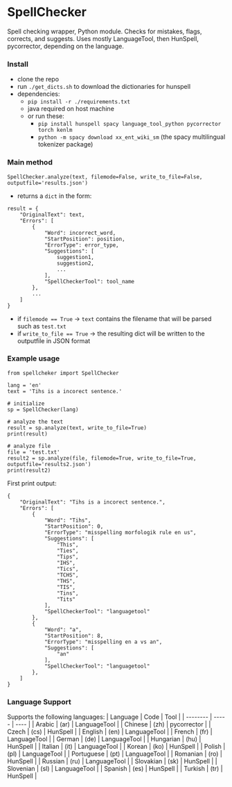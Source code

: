 # SpellChecker

Spell checking wrapper, Python module. Checks for mistakes, flags, corrects, and suggests. Uses mostly LanguageTool, then HunSpell, pycorrector, depending on the language.

### Install
- clone the repo
- run `./get_dicts.sh` to download the dictionaries for hunspell
- dependencies:
    - `pip install -r ./requirements.txt`
    - java required on host machine
    - or run these:
        - `pip install hunspell spacy language_tool_python pycorrector torch kenlm`
        - `python -m spacy download xx_ent_wiki_sm`  (the spacy multilingual tokenizer package)

### Main method
`SpellChecker.analyze(text, filemode=False, write_to_file=False, outputfile='results.json')`

- returns a `dict` in the form:
```
result = {
    "OriginalText": text,
    "Errors": [
        {
            "Word": incorrect_word,
            "StartPosition": position,
            "ErrorType": error_type,
            "Suggestions": [
                suggestion1,
                suggestion2,
                ...
            ],
            "SpellCheckerTool": tool_name
        },
        ...
    ]
}
```

- if `filemode == True` -> `text` contains the filename that will be parsed such as `test.txt`
- if `write_to_file == True` -> the resulting dict will be written to the outputfile in JSON format


### Example usage

```
from spellcheker import SpellChecker

lang = 'en'
text = 'Tihs is a incorect sentence.'

# initialize
sp = SpellChecker(lang)

# analyze the text
result = sp.analyze(text, write_to_file=True)
print(result)

# analyze file
file = 'test.txt'
result2 = sp.analyze(file, filemode=True, write_to_file=True, outputfile='results2.json')
print(result2)
```
First print output:
```
{
    "OriginalText": "Tihs is a incorect sentence.",
    "Errors": [
        {
            "Word": "Tihs",
            "StartPosition": 0,
            "ErrorType": "misspelling morfologik rule en us",
            "Suggestions": [
                "This",
                "Ties",
                "Tips",
                "IHS",
                "Tics",
                "TCHS",
                "THS",
                "TIS",
                "Tins",
                "Tits"
            ],
            "SpellCheckerTool": "languagetool"
        },
        {
            "Word": "a",
            "StartPosition": 8,
            "ErrorType": "misspelling en a vs an",
            "Suggestions": [
                "an"
            ],
            "SpellCheckerTool": "languagetool"
        },
    ]
}
```

### Language Support
Supports the following languages:
| Language      | Code      | Tool          |
| --------      | -----     | ----          |
| Arabic        | (ar)      | LanguageTool  |
| Chinese       | (zh)      | pycorrector   |
| Czech         | (cs)      | HunSpell      |
| English       | (en)      | LanguageTool  |
| French        | (fr)      | LanguageTool  |
| German        | (de)      | LanguageTool  |
| Hungarian     | (hu)      | HunSpell      |
| Italian       | (it)      | LanguageTool  |
| Korean        | (ko)      | HunSpell      |
| Polish        | (pl)      | LanguageTool  |
| Portuguese    | (pt)      | LanguageTool  |
| Romanian      | (ro)      | HunSpell      |
| Russian       | (ru)      | LanguageTool  |
| Slovakian     | (sk)      | HunSpell      |
| Slovenian     | (sl)      | LanguageTool  |
| Spanish       | (es)      | HunSpell      |
| Turkish       | (tr)      | HunSpell      |

